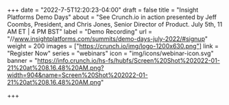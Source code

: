 +++
date = "2022-7-5T12:20:23-04:00"
draft = false
title = "Insight Platforms Demo Days"
about = "See Crunch.io in action presented by Jeff Coombs, President, and Chris Jones, Senior Director of Product. July 5th, 11 AM ET | 4 PM BST"
label = "Demo Recording"
url = "//www.insightplatforms.com/summits/demo-days-july-2022/#signup"
weight = 200
images = ["https://crunch.io/img/logo-1200x630.png"]
link = "Register Now"
series = "webinars"
icon = "img/icons/webinar-icon.svg"
banner = "https://info.crunch.io/hs-fs/hubfs/Screen%20Shot%202022-01-21%20at%208.16.48%20AM.png?width=904&name=Screen%20Shot%202022-01-21%20at%208.16.48%20AM.png"

+++
